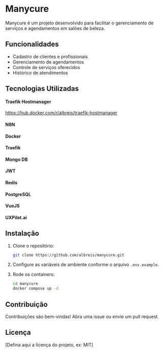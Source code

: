 # Manycure

Manycure é um projeto desenvolvido para facilitar o gerenciamento de serviços e agendamentos em salões de beleza.

## Funcionalidades

- Cadastro de clientes e profissionais
- Gerenciamento de agendamentos
- Controle de serviços oferecidos
- Histórico de atendimentos

## Tecnologias Utilizadas

#### Traefik Hostmanager

https://hub.docker.com/r/albreis/traefik-hostmanager

#### N8N
#### Docker
#### Traefik
#### Mongo DB
#### JWT
#### Redis
#### PostgreSQL
#### VueJS
#### UXPilot.ai

## Instalação

1. Clone o repositório:
    ```bash
    git clone https://github.com/albreis/manycure.git
    ```
2. Configure as variáveis de ambiente conforme o arquivo `.env.example`.

3. Rode os containers:
    ```bash
    cd manycure
    docker compose up -d
    ```

## Contribuição

Contribuições são bem-vindas! Abra uma issue ou envie um pull request.

## Licença

[Defina aqui a licença do projeto, ex: MIT]

